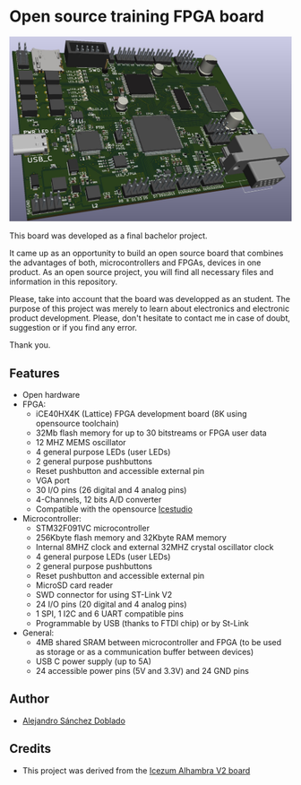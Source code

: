 # Open source training FPGA board

![](https://github.com/asdoblado96/TFG_2020_ASD/blob/master/Docs/3dfinal.jpg)

This board was developed as a final bachelor project.

It came up as an opportunity to build an open source board that combines the advantages of both, microcontrollers and FPGAs, devices in one product. As an open source project, you will find all necessary files and information in this repository.

Please, take into account that the board was developped as an student. The purpose of this project was merely to learn about electronics and electronic product development. Please, don't hesitate to contact me in case of doubt, suggestion or if you find any error. 

Thank you.

## Features

* Open hardware
* FPGA:
    * iCE40HX4K (Lattice) FPGA development board (8K using opensource toolchain)
    * 32Mb flash memory for up to 30 bitstreams or FPGA user data
    * 12 MHZ MEMS oscillator 
    * 4 general purpose LEDs (user LEDs)
    * 2 general purpose pushbuttons
    * Reset pushbutton and accessible external pin
    * VGA port
    * 30 I/O pins (26 digital and 4 analog pins)
    * 4-Channels, 12 bits A/D converter
    * Compatible with the opensource [Icestudio](https://github.com/FPGAwars/icestudio/)
* Microcontroller:
    * STM32F091VC microcontroller
    * 256Kbyte flash memory and 32Kbyte RAM memory
    * Internal 8MHZ clock and external 32MHZ crystal oscillator clock
    * 4 general purpose LEDs (user LEDs)
    * 2 general purpose pushbuttons
    * Reset pushbutton and accessible external pin
    * MicroSD card reader
    * SWD connector for using ST-Link V2
    * 24 I/O pins (20 digital and 4 analog pins)
    * 1 SPI, 1 I2C and 6 UART compatible pins
    * Programmable by USB (thanks to FTDI chip) or by St-Link
* General:
    * 4MB shared SRAM between microcontroller and FPGA (to be used as storage or as a communication buffer between devices)
    * USB C power supply (up to 5A)
    * 24 accessible power pins (5V and 3.3V) and 24 GND pins


## Author

* [Alejandro Sánchez Doblado](https://www.linkedin.com/in/alejandro-s%C3%A1nchez-doblado-014724183/)

## Credits

* This project was derived from the [Icezum Alhambra V2 board](https://github.com/FPGAwars/Alhambra-II-FPGA)
